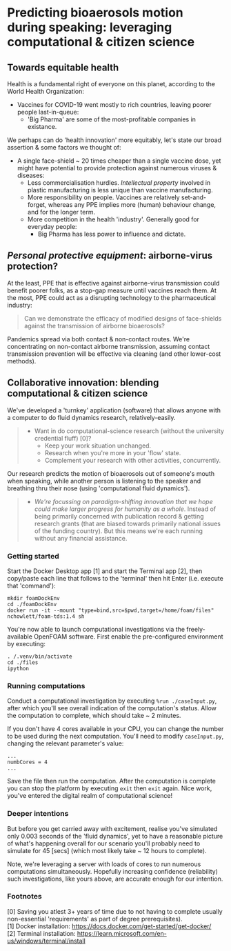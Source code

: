 # Predicting bioaerosols motion during speaking: leveraging computational & citizen science
## Towards equitable health
Health is a fundamental right of everyone on this planet, according to the World Health Organization:
- Vaccines for COVID-19 went mostly to rich countries, leaving poorer people last-in-queue:
  - 'Big Pharma' are some of the most-profitable companies in existance.

We perhaps can do 'health innovation' more equitably, let's state our broad assertion & some factors we thought of:
- A single face-shield ~ 20 times cheaper than a single vaccine dose, yet might have potential to provide protection against numerous viruses & diseases:
  - Less commercialisation hurdles. _Intellectual property_ involved in plastic manufacturing is less unique than vaccine manufacturing.
  - More responsibility on people. Vaccines are relatively set-and-forget, whereas any PPE implies more (human) behaviour change, and for the longer term.
  - More competition in the health 'industry'. Generally good for everyday people:
    - Big Pharma has less power to influence and dictate.

## _Personal protective equipment_: airborne-virus protection?
At the least, PPE that is effective against airborne-virus transmission could benefit poorer folks, as a stop-gap measure until vaccines reach them. At the most, PPE could act as a disrupting technology to the pharmaceutical industry:
>   Can we demonstrate the efficacy of modified designs of face-shields against the transmission of airborne bioaerosols?  

Pandemics spread via both contact & non-contact routes. We're concentrating on non-contact airborne transmission, assuming contact transmission prevention will be effective via cleaning (and other lower-cost methods).

## Collaborative innovation: blending computational & citizen science
We've developed a 'turnkey' application (software) that allows anyone with a computer to do fluid dynamics research, relatively-easily. 

> - Want in do computational-science research (without the university credential fluff) [0]?
>   - Keep your work situation unchanged.
>   - Research when you're more in your 'flow' state.
>   - Complement your research with other activities, concurrently.

Our research predicts the motion of bioaerosols out of someone's mouth when speaking, while another person is listening to the speaker and breathing thru their nose (using 'computational fluid dynamics').
>- _We're focussing on paradigm-shifting innovation that we hope could make larger progress for humanity as a whole_. Instead of being primarily concerned with publication record & getting research grants (that are biased towards primarily national issues of the funding country). But this means we're each running without any financial assistance.

### Getting started
Start the Docker Desktop app [1] and start the Terminal app [2], then copy/paste each line that follows to the 'terminal' then hit Enter (i.e. execute that 'command'):
```
mkdir foamDockEnv
cd ./foamDockEnv
docker run -it --mount "type=bind,src=$pwd,target=/home/foam/files" nchowlett/foam-tds:1.4 sh
``` 

You're now able to launch computational investigations via the freely-available OpenFOAM software. First enable the pre-configured environment by executing:
```
. /.venv/bin/activate
cd ./files
ipython
```

### Running computations
Conduct a computational investigation by executing `%run ./caseInput.py`, after which you'll see overall indication of the computation's status. Allow the computation to complete, which should take ~ 2 minutes. 

If you don't have 4 cores available in your CPU, you can change the number to be used during the next computation. You'll need to modify `caseInput.py`, changing the relevant parameter's value:
```
...
numbCores = 4
...
```
Save the file then run the computation. After the computation is complete you can 
stop the platform by executing `exit` then `exit` again. Nice work, you've entered the digital realm of computational science! 

### Deeper intentions
But before you get carried away with excitement, realise you've simulated only 0.003 seconds of the 'fluid dynamics', yet to have a reasonable picture of what's happening overall for our scenario you'll probably need to simulate for 45 [secs] (which most likely take ~ 12 hours to complete). 

Note, we're leveraging a server with loads of cores to run numerous computations simultaneously. Hopefully increasing confidence (reliability) such investigations, like yours above, are accurate enough for our intention.

### Footnotes
[0] Saving you atlest 3+ years of time due to not having to complete usually non-essential 'requirements' as part of degree prerequisites).  
[1] Docker installation: https://docs.docker.com/get-started/get-docker/  
[2] Terminal installation: https://learn.microsoft.com/en-us/windows/terminal/install  
